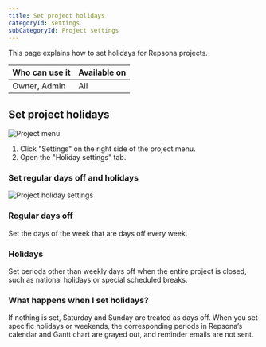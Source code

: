 ```yaml
---
title: Set project holidays
categoryId: settings
subCategoryId: Project settings
---
```


This page explains how to set holidays for Repsona projects.

| Who can use it | Available on |
|---|---|
| Owner, Admin | All |

## Set project holidays

![Project menu](/images/help/project-menu.en.png)

1. Click "Settings" on the right side of the project menu.
2. Open the "Holiday settings" tab.

### Set regular days off and holidays

![Project holiday settings](/images/help/space-holiday.en.png)

### Regular days off

Set the days of the week that are days off every week.

### Holidays

Set periods other than weekly days off when the entire project is closed, such as national holidays or special scheduled breaks.

### What happens when I set holidays?

If nothing is set, Saturday and Sunday are treated as days off. When you set specific holidays or weekends, the corresponding periods in Repsona’s calendar and Gantt chart are grayed out, and reminder emails are not sent.
